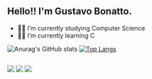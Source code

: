 ## Hello!! I'm Gustavo Bonatto.

- 👨‍🎓 I’m currently studying Computer Science
- 👨‍💻 I’m currently learning C


![Anurag's GitHub stats](https://github-readme-stats.vercel.app/api?username=GustavoBonatto&show_icons=true&theme=tokyonight)
[![Top Langs](https://github-readme-stats.vercel.app/api/top-langs/?username=GustavoBonatto&layout=compact&theme=tokyonight)](https://github.com/GustavoBonatto/github-readme-stats)

##

<div>
<a href="https://discord.gg/wagxzStdcR" target="_blank"><img src="https://img.shields.io/badge/Discord-7289DA?style=for-the-badge&logo=discord&logoColor=white" target="_blank"></a> 
 <a href = "mailto:gustavobonatto2006@gmail.com"><img src="https://img.shields.io/badge/-Gmail-%23333?style=for-the-badge&logo=gmail&logoColor=cyan" target="_blank"></a>
  <a href="https://www.linkedin.com/in/gustavo-bonatto-599337355" target="_blank"><img src="https://img.shields.io/badge/-LinkedIn-%230077B5?style=for-the-badge&logo=linkedin&logoColor=white" target="_blank"></a> 
  
</div>
